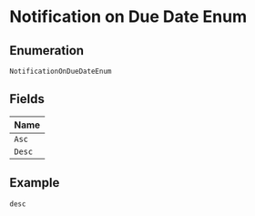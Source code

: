 
# Notification on Due Date Enum

## Enumeration

`NotificationOnDueDateEnum`

## Fields

| Name |
|  --- |
| `Asc` |
| `Desc` |

## Example

```
desc
```


